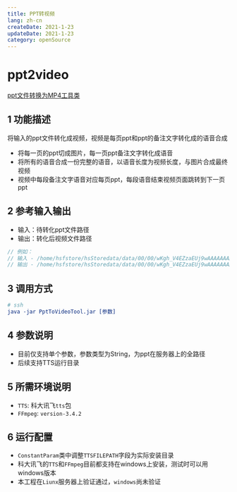 ```yaml
---
title: PPT转视频
lang: zh-cn
createDate: 2021-1-23
updateDate: 2021-1-23
category: openSource
---
```

# ppt2video

[ppt文件转换为MP4工具类](https://github.com/ching7/ppt2video.git)

## 1 功能描述

将输入的ppt文件转化成视频，视频是每页ppt和ppt的备注文字转化成的语音合成

* 将每一页的ppt切成图片，每一页ppt备注文字转化成语音
* 将所有的语音合成一份完整的语音，以语音长度为视频长度，与图片合成最终视频
* 视频中每段备注文字语音对应每页ppt，每段语音结束视频页面跳转到下一页ppt



## 2 参考输入输出

* 输入：待转化ppt文件路径
* 输出：转化后视频文件路径

~~~java
// 例如：
// 输入 - /home/hsfstore/hsStoredata/data/00/00/wKgh_V4EZzaEUj9wAAAAAAAAAAA79.pptx
// 输出 - /home/hsfstore/hsStoredata/data/00/00/wKgh_V4EZzaEUj9wAAAAAAAAAAA79-pptToVideo.mp4
~~~



## 3 调用方式

```cmake
# ssh
java -jar PptToVideoTool.jar [参数]
```



## 4 参数说明

* 目前仅支持单个参数，参数类型为String，为ppt在服务器上的全路径
* 后续支持TTS运行目录

## 5 所需环境说明

* `TTS`: 科大讯飞`tts`包
* `FFmpeg`: `version-3.4.2`

## 6 运行配置

* `ConstantParam`类中调整`TTSFILEPATH`字段为实际安装目录
* 科大讯飞的`TTS`和`FFmpeg`目前都支持在windows上安装，测试时可以用windows版本
* 本工程在`Liunx`服务器上验证通过，`windows`尚未验证